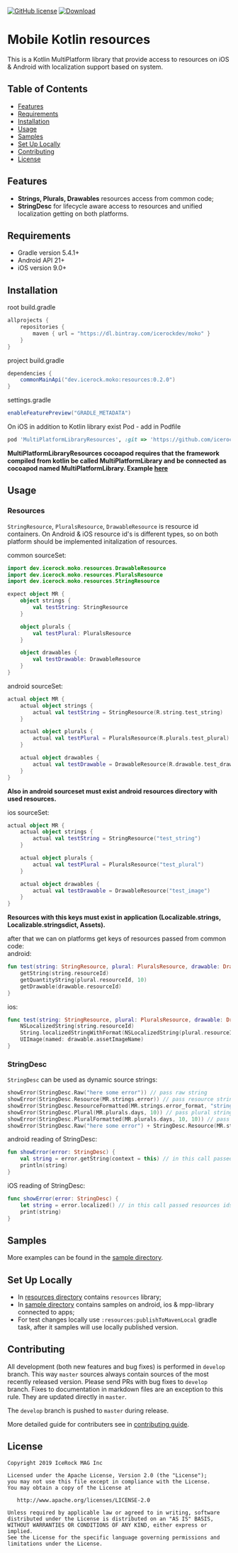 [![GitHub license](https://img.shields.io/badge/license-Apache%20License%202.0-blue.svg?style=flat)](http://www.apache.org/licenses/LICENSE-2.0) [![Download](https://api.bintray.com/packages/icerockdev/moko/moko-resources/images/download.svg) ](https://bintray.com/icerockdev/moko/moko-resources/_latestVersion)

# Mobile Kotlin resources
This is a Kotlin MultiPlatform library that provide access to resources on iOS & Android with localization support based on system.

## Table of Contents
- [Features](#features)
- [Requirements](#requirements)
- [Installation](#installation)
- [Usage](#usage)
- [Samples](#samples)
- [Set Up Locally](#setup-locally)
- [Contributing](#contributing)
- [License](#license)

## Features
- **Strings, Plurals, Drawables** resources access from common code;
- **StringDesc** for lifecycle aware access to resources and unified localization getting on both platforms.

## Requirements
- Gradle version 5.4.1+
- Android API 21+
- iOS version 9.0+

## Installation
root build.gradle  
```groovy
allprojects {
    repositories {
        maven { url = "https://dl.bintray.com/icerockdev/moko" }
    }
}
```

project build.gradle
```groovy
dependencies {
    commonMainApi("dev.icerock.moko:resources:0.2.0")
}
```

settings.gradle  
```groovy
enableFeaturePreview("GRADLE_METADATA")
```

On iOS in addition to Kotlin library exist Pod - add in Podfile
```ruby
pod 'MultiPlatformLibraryResources', :git => 'https://github.com/icerockdev/moko-resources.git', :tag => 'release/0.2.0'
```
**MultiPlatformLibraryResources cocoapod requires that the framework compiled from kotlin be called 
MultiPlatformLibrary and be connected as cocoapod named MultiPlatformLibrary. Example [here](sample/ios-app/Podfile)**

## Usage
### Resources
`StringResource`, `PluralsResource`, `DrawableResource` is resource id containers. 
On Android & iOS resource id's is different types, so on both platform should be implemented initalization of resources. 

common sourceSet:
```kotlin
import dev.icerock.moko.resources.DrawableResource
import dev.icerock.moko.resources.PluralsResource
import dev.icerock.moko.resources.StringResource

expect object MR {
    object strings {
        val testString: StringResource
    }

    object plurals {
        val testPlural: PluralsResource
    }

    object drawables {
        val testDrawable: DrawableResource
    }
}
```
android sourceSet:
```kotlin
actual object MR {
    actual object strings {
        actual val testString = StringResource(R.string.test_string)
    }

    actual object plurals {
        actual val testPlural = PluralsResource(R.plurals.test_plural)
    }

    actual object drawables {
        actual val testDrawable = DrawableResource(R.drawable.test_drawable)
    }
}
```
**Also in android sourceset must exist android resources directory with used resources.**

ios sourceSet:
```kotlin
actual object MR {
    actual object strings {
        actual val testString = StringResource("test_string")
    }

    actual object plurals {
        actual val testPlural = PluralsResource("test_plural")
    }

    actual object drawables {
        actual val testDrawable = DrawableResource("test_image")
    }
}
```
**Resources with this keys must exist in application (Localizable.strings, Localizable.stringsdict, Assets).**

after that we can on platforms get keys of resources passed from common code:  
android:
```kotlin
fun test(string: StringResource, plural: PluralsResource, drawable: DrawableResource) {
    getString(string.resourceId)
    getQuantityString(plural.resourceId, 10)
    getDrawable(drawable.resourceId)
}
```
ios:
```swift
func test(string: StringResource, plural: PluralsResource, drawable: DrawableResource) {
    NSLocalizedString(string.resourceId)
    String.localizedStringWithFormat(NSLocalizedString(plural.resourceId), 10)
    UIImage(named: drawable.assetImageName)
}
```

### StringDesc
`StringDesc` can be used as dynamic source strings:
```kotlin
showError(StringDesc.Raw("here some error")) // pass raw string
showError(StringDesc.Resource(MR.strings.error)) // pass resource string which be localized by system
showError(StringDesc.ResourceFormatted(MR.strings.error_format, "string arg", 10)) // pass resource string which be localized by system, and applied formatting (String.format style)
showError(StringDesc.Plural(MR.plurals.days, 10)) // pass plural string which be localized & get correct on current language plural variant for number
showError(StringDesc.PluralFormatted(MR.plurals.days, 10, 10)) // pass plural string which be localized & get correct on current language plural variant for number, in result string will be passed format args (String.format style)
showError(StringDesc.Raw("here some error") + StringDesc.Resource(MR.strings.error)) // pass composition (just merged results of stringdesc)
```
android reading of StringDesc:
```kotlin
fun showError(error: StringDesc) {
    val string = error.getString(context = this) // in this call passed resources ids will be used for get correct string
    println(string)
}
```
iOS reading of StringDesc:
```swift
func showError(error: StringDesc) {
    let string = error.localized() // in this call passed resources ids will be used for get correct string
    print(string)
}
```

## Samples
More examples can be found in the [sample directory](sample).

## Set Up Locally 
- In [resources directory](resources) contains `resources` library;
- In [sample directory](sample) contains samples on android, ios & mpp-library connected to apps;
- For test changes locally use `:resources:publishToMavenLocal` gradle task, after it samples will use locally published version.

## Contributing
All development (both new features and bug fixes) is performed in `develop` branch. This way `master` sources always contain sources of the most recently released version. Please send PRs with bug fixes to `develop` branch. Fixes to documentation in markdown files are an exception to this rule. They are updated directly in `master`.

The `develop` branch is pushed to `master` during release.

More detailed guide for contributers see in [contributing guide](CONTRIBUTING.md).

## License
        
    Copyright 2019 IceRock MAG Inc
    
    Licensed under the Apache License, Version 2.0 (the "License");
    you may not use this file except in compliance with the License.
    You may obtain a copy of the License at
    
       http://www.apache.org/licenses/LICENSE-2.0
    
    Unless required by applicable law or agreed to in writing, software
    distributed under the License is distributed on an "AS IS" BASIS,
    WITHOUT WARRANTIES OR CONDITIONS OF ANY KIND, either express or implied.
    See the License for the specific language governing permissions and
    limitations under the License.